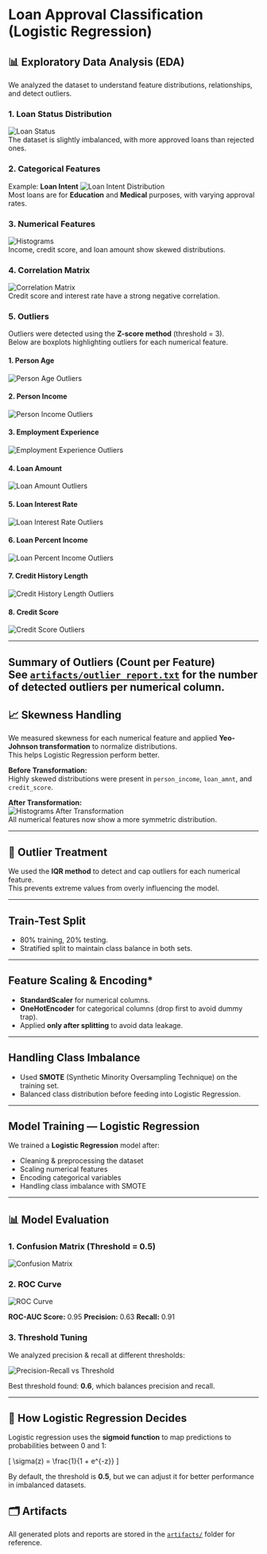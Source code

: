 # Loan Approval Classification (Logistic Regression)

## 📊 Exploratory Data Analysis (EDA)

We analyzed the dataset to understand feature distributions, relationships, and detect outliers.

### 1. Loan Status Distribution
![Loan Status](artifacts/loan_status_distribution.png)  
The dataset is slightly imbalanced, with more approved loans than rejected ones.

### 2. Categorical Features
Example: **Loan Intent**
![Loan Intent Distribution](artifacts/loan_intent_distribution.png)  
Most loans are for **Education** and **Medical** purposes, with varying approval rates.

### 3. Numerical Features
![Histograms](artifacts/numerical_histograms.png)  
Income, credit score, and loan amount show skewed distributions.

### 4. Correlation Matrix
![Correlation Matrix](artifacts/correlation_matrix.png)  
Credit score and interest rate have a strong negative correlation.

### 5. Outliers

Outliers were detected using the **Z-score method** (threshold = 3).  
Below are boxplots highlighting outliers for each numerical feature.

#### 1. Person Age
![Person Age Outliers](artifacts/person_age_outliers.png)

#### 2. Person Income
![Person Income Outliers](artifacts/person_income_outliers.png)

#### 3. Employment Experience
![Employment Experience Outliers](artifacts/person_emp_exp_outliers.png)

#### 4. Loan Amount
![Loan Amount Outliers](artifacts/loan_amnt_outliers.png)

#### 5. Loan Interest Rate
![Loan Interest Rate Outliers](artifacts/loan_int_rate_outliers.png)

#### 6. Loan Percent Income
![Loan Percent Income Outliers](artifacts/loan_percent_income_outliers.png)

#### 7. Credit History Length
![Credit History Length Outliers](artifacts/cb_person_cred_hist_length_outliers.png)

#### 8. Credit Score
![Credit Score Outliers](artifacts/credit_score_outliers.png)

---

**Summary of Outliers (Count per Feature)**  
See [`artifacts/outlier_report.txt`](artifacts/outlier_report.txt) for the number of detected outliers per numerical column.
---

## 📈 Skewness Handling
We measured skewness for each numerical feature and applied **Yeo-Johnson transformation** to normalize distributions.  
This helps Logistic Regression perform better.

**Before Transformation:**  
Highly skewed distributions were present in `person_income`, `loan_amnt`, and `credit_score`.

**After Transformation:**  
![Histograms After Transformation](artifacts/histograms_after_transformation.png)  
All numerical features now show a more symmetric distribution.

---

## 🚨 Outlier Treatment
We used the **IQR method** to detect and cap outliers for each numerical feature.  
This prevents extreme values from overly influencing the model.

---
## Train-Test Split
   - 80% training, 20% testing.
   - Stratified split to maintain class balance in both sets.

---
## Feature Scaling & Encoding*
   - **StandardScaler** for numerical columns.
   - **OneHotEncoder** for categorical columns (drop first to avoid dummy trap).
   - Applied **only after splitting** to avoid data leakage.

---
## Handling Class Imbalance
   - Used **SMOTE** (Synthetic Minority Oversampling Technique) on the training set.
   - Balanced class distribution before feeding into Logistic Regression.
---

## Model Training — Logistic Regression

We trained a **Logistic Regression** model after:
- Cleaning & preprocessing the dataset
- Scaling numerical features
- Encoding categorical variables
- Handling class imbalance with SMOTE
---
## 📊 Model Evaluation

### 1. Confusion Matrix (Threshold = 0.5)
![Confusion Matrix](../artifacts/confusion_matrix_default.png)

### 2. ROC Curve
![ROC Curve](../artifacts/roc_curve.png)

**ROC-AUC Score:** 0.95 
**Precision:** 0.63 
**Recall:** 0.91

### 3. Threshold Tuning
We analyzed precision & recall at different thresholds:

![Precision-Recall vs Threshold](../artifacts/precision_recall_threshold.png)  

Best threshold found: **0.6**, which balances precision and recall.

---

## 🧠 How Logistic Regression Decides
Logistic regression uses the **sigmoid function** to map predictions to probabilities between 0 and 1:

\[
\sigma(z) = \frac{1}{1 + e^{-z}}
\]

By default, the threshold is **0.5**, but we can adjust it for better performance in imbalanced datasets.



## 🗂 Artifacts
All generated plots and reports are stored in the [`artifacts/`](artifacts/) folder for reference.
